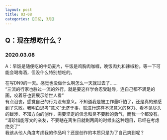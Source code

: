 ```yaml
---
layout: post
title: 03-08
categories: [日记, 3月]
---
```

## Q：现在想吃什么？

### 2020.03.08
A：早饭是随便吃的牛奶麦片，午饭是鸡胸肉咖喱，晚饭肉丸和辣椒粉。等一下可能会喝梅酒，但没什么特别想吃的。  

在写DN9的一天。感觉也没做什么啊怎么一天就过去了……  
“三流的行家也胜过一流的外行。就是要这样学会忍受耻辱，连自己都不满足的画，咬着牙也要展示给世人看”  
有点沮丧，感觉自己的行为没有意义。不知道我是被工作量吓怕了，还是真的预感到了失败。我明白思考“意义”无济于事，耽进行这样不求意义的努力、看不见尽头的跋涉、不知方向的创作，需要坚定的信念和臭不要脸的勇气，而我一个都没有。  
“请珍惜能写文的亲友，不要瞎在离生日就剩两周的时候出这种题目，已经在考虑绝交了”  
我该从他人角度考虑我的作品吗？还是创作的本质只是为了自己爽到呢？  
